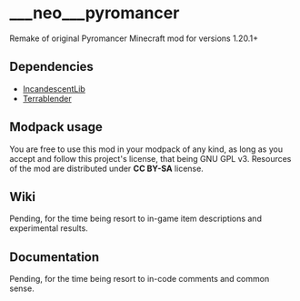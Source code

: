 # ___neo___pyromancer
Remake of original Pyromancer Minecraft mod for versions 1.20.1+

## Dependencies
- [IncandescentLib](https://github.com/gubnik/IncandescentLib)
- [Terrablender](https://github.com/Glitchfiend/TerraBlender)

## Modpack usage
You are free to use this mod in your modpack of any kind, as long as you accept and follow this project's license,
that being GNU GPL v3. Resources of the mod are distributed under **CC BY-SA** license.

## Wiki
Pending, for the time being resort to in-game item descriptions and experimental results.

## Documentation
Pending, for the time being resort to in-code comments and common sense.

